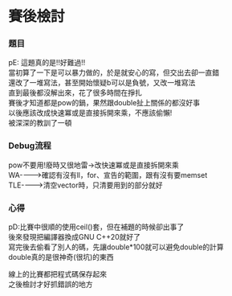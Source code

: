 # 賽後檢討

### 題目
pE: 這題真的是!!好難過!!<br>
當初算了一下是可以暴力做的，於是就安心的寫，但交出去卻一直錯<br>
還改了一堆寫法，甚至開始懷疑b可以是負號，又改一堆寫法<br>
直到最後都沒解出來，花了很多時間在掙扎<br>
賽後才知道都是pow的鍋，果然跟double扯上關係的都沒好事<br>
以後應該改成快速冪或是直接拆開來乘，不應該偷懶!<br>
被深深的教訓了一頓<br>

### Debug流程
pow不要用!廢時又很地雷->改快速冪或是直接拆開來乘<br>
WA---->確認有沒有ll，for、宣告的範圍，跟有沒有要memset<br>
TLE---->清空vector時，只清要用到的部分就好<br>

### 心得
pD:比賽中很順的使用ceil()套，但在補題的時候卻出事了<br>
後來發現把編譯器換成GNU C++20就好了<br>
寫完後去偷看了別人的碼，先讓double\*100就可以避免double的計算<br>
double真的是很神奇(很坑)的東西<br>

線上的比賽都把程式碼保存起來<br>
之後檢討才好抓錯誤的地方
